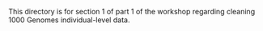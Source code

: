 This directory is for section 1 of part 1 of the workshop regarding cleaning 1000 Genomes individual-level data.
